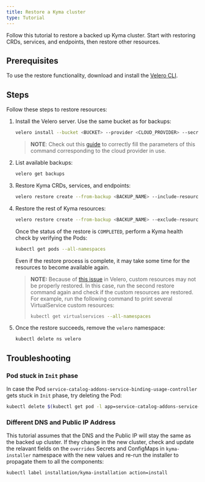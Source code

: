 ```yaml
---
title: Restore a Kyma cluster
type: Tutorial
---
```


Follow this tutorial to restore a backed up Kyma cluster. Start with restoring CRDs, services, and endpoints, then restore other resources.

## Prerequisites

To use the restore functionality, download and install the [Velero CLI](https://github.com/heptio/velero/releases/tag/v1.0.0).


## Steps

Follow these steps to restore resources: 

1. Install the Velero server. Use the same bucket as for backups:

    ```bash
    velero install --bucket <BUCKET> --provider <CLOUD_PROVIDER> --secret-file <CREDENTIALS_FILE> --restore-only --wait
    ```

    >**NOTE**: Check out this [guide](https://velero.io/docs/v1.0.0/install-overview/) to correctly fill the parameters of this command corresponding to the cloud provider in use.

2. List available backups:

    ```bash
    velero get backups
    ```

3. Restore Kyma CRDs, services, and endpoints:

    ```bash
    velero restore create --from-backup <BACKUP_NAME> --include-resources customresourcedefinitions.apiextensions.k8s.io,services,endpoints --include-cluster-resources --wait
    ```

4. Restore the rest of Kyma resources:

    ```bash
    velero restore create --from-backup <BACKUP_NAME> --exclude-resources customresourcedefinitions.apiextensions.k8s.io,services,endpoints --include-cluster-resources --restore-volumes --wait
    ```

    Once the status of the restore is `COMPLETED`, perform a Kyma health check by verifying the Pods:

    ```bash
    kubectl get pods --all-namespaces
    ```

    Even if the restore process is complete, it may take some time for the resources to become available again.

    > **NOTE:** Because of [this issue](https://github.com/heptio/velero/issues/1633) in Velero, custom resources may not be properly restored. In this case, run the second restore command again and check if the custom resources are restored. For example, run the following command to print several VirtualService custom resources:
    >```bash
    > kubectl get virtualservices --all-namespaces
    > ```

5. Once the restore succeeds, remove the `velero` namespace:

    ```bash
    kubectl delete ns velero
    ```

## Troubleshooting

### Pod stuck in `Init` phase

In case the Pod `service-catalog-addons-service-binding-usage-controller` gets stuck in `Init` phase, try deleting the Pod:

```bash
kubectl delete $(kubectl get pod -l app=service-catalog-addons-service-binding-usage-controller -n kyma-system -o name) -n kyma-system
```

### Different DNS and Public IP Address

This tutorial assumes that the DNS and the Public IP will stay the same as the backed up cluster. If they change in the new cluster, check and update the relavant fields on the `overrides` Secrets and ConfigMaps in `kyma-installer` namespace with the new values and re-run the installer to propagate them to all the components:

```bash
kubectl label installation/kyma-installation action=install
```
